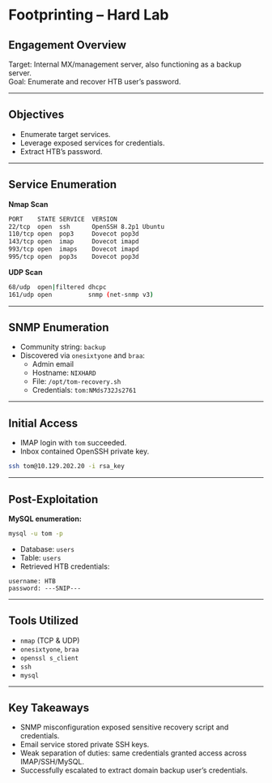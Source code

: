 # Footprinting – Hard Lab

## Engagement Overview
Target: Internal MX/management server, also functioning as a backup server.  
Goal: Enumerate and recover HTB user’s password.

---

## Objectives
- Enumerate target services.
- Leverage exposed services for credentials.
- Extract HTB’s password.

---

## Service Enumeration
**Nmap Scan**
```bash
PORT    STATE SERVICE  VERSION
22/tcp  open  ssh      OpenSSH 8.2p1 Ubuntu
110/tcp open  pop3     Dovecot pop3d
143/tcp open  imap     Dovecot imapd
993/tcp open  imaps    Dovecot imapd
995/tcp open  pop3s    Dovecot pop3d
```

**UDP Scan**
```bash
68/udp  open|filtered dhcpc
161/udp open          snmp (net-snmp v3)
```

---

## SNMP Enumeration
- Community string: `backup`
- Discovered via `onesixtyone` and `braa`:
  - Admin email
  - Hostname: `NIXHARD`
  - File: `/opt/tom-recovery.sh`
  - Credentials: `tom:NMds732Js2761`

---

## Initial Access
- IMAP login with `tom` succeeded.  
- Inbox contained OpenSSH private key.  

```bash
ssh tom@10.129.202.20 -i rsa_key
```

---

## Post-Exploitation
**MySQL enumeration:**
```bash
mysql -u tom -p
```
- Database: `users`
- Table: `users`
- Retrieved HTB credentials:
```text
username: HTB
password: ---SNIP---
```

---

## Tools Utilized
- `nmap` (TCP & UDP)
- `onesixtyone`, `braa`
- `openssl s_client`
- `ssh`
- `mysql`

---

## Key Takeaways
- SNMP misconfiguration exposed sensitive recovery script and credentials.
- Email service stored private SSH keys.
- Weak separation of duties: same credentials granted access across IMAP/SSH/MySQL.
- Successfully escalated to extract domain backup user’s credentials.